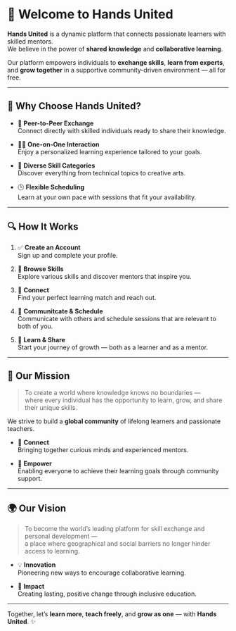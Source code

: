 # 🙌 Welcome to Hands United

**Hands United** is a dynamic platform that connects passionate learners with skilled mentors.  
We believe in the power of **shared knowledge** and **collaborative learning**.

Our platform empowers individuals to **exchange skills**, **learn from experts**, and **grow together** in a supportive community-driven environment — all for free.

---

## 💫 Why Choose Hands United?

- 🔄 **Peer-to-Peer Exchange**  
  Connect directly with skilled individuals ready to share their knowledge.

- 🧑‍🏫 **One-on-One Interaction**  
  Enjoy a personalized learning experience tailored to your goals.

- 🎨 **Diverse Skill Categories**  
  Discover everything from technical topics to creative arts.

- 🕒 **Flexible Scheduling**  
  Learn at your own pace with sessions that fit your availability.

---

## 🔍 How It Works

1. ✅ **Create an Account**  
   Sign up and complete your profile.

2. 🔎 **Browse Skills**  
   Explore various skills and discover mentors that inspire you.

3. 🤝 **Connect**  
   Find your perfect learning match and reach out.

4. 📅 **Communitcate & Schedule**  
   Communicate with others and schedule sessions that are relevant to both of you.

5. 📘 **Learn & Share**  
   Start your journey of growth — both as a learner and as a mentor.

---

## 🎯 Our Mission

> To create a world where knowledge knows no boundaries —  
> where every individual has the opportunity to learn, grow, and share their unique skills.

We strive to build a **global community** of lifelong learners and passionate teachers.

- 🤝 **Connect**  
  Bringing together curious minds and experienced mentors.

- 🚀 **Empower**  
  Enabling everyone to achieve their learning goals through community support.

---

## 🌍 Our Vision

> To become the world’s leading platform for skill exchange and personal development —  
> a place where geographical and social barriers no longer hinder access to learning.

- 💡 **Innovation**  
  Pioneering new ways to encourage collaborative learning.

- 🌱 **Impact**  
  Creating lasting, positive change through inclusive education.

---



Together, let’s **learn more**, **teach freely**, and **grow as one** — with **Hands United**. ✨
